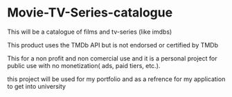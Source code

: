 # Movie-TV-Series-catalogue
This will be a catalogue of films and tv-series (like imdbs)

This product uses the TMDb API but is not endorsed or certified by TMDb

This for a non profit and non comercial use and it is a personal project for public use with no monetization( ads, paid tiers, etc.).

this project will be used for my portfolio and as a refrence for my application to get into university
